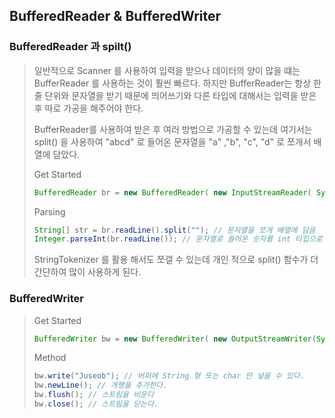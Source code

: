 ## BufferedReader & BufferedWriter

### BufferedReader 과 spilt()

>  일반적으로 Scanner 를 사용하여 입력을 받으나 데이터의 양이 많을 떄는 BufferReader 를 사용하는 것이 훨씬 빠르다. 하지만 BufferReader는 항상 한줄 단위와 문자열을 받기 때문에 띄어쓰기와 다른 타입에 대해서는 입력을 받은 후 따로 가공을 해주어야 한다.
>
>  BufferReader를 사용하여 받은 후 여러 방법으로 가공할 수 있는데 여기서는 split() 을 사용하여 "abcd" 로 들어온 문자열을 "a" ,"b", "c", "d" 로 쪼개서 배열에 담았다.
>
>  Get Started 
>
>  ```java
>  BufferedReader br = new BufferedReader( new InputStreamReader( System.in ) );
>  ```
>
>  Parsing
>
>  ```java
>  String[] str = br.readLine().split(""); // 문자열을 쪼개 배열에 담음
>  Integer.parseInt(br.readLine()); // 문자열로 들어온 숫자를 int 타입으로 파싱해줌
>  ```
>
>  StringTokenizer 를 활용 해서도 쪼갤 수 있는데 개인 적으로 split() 함수가 더 간단하여 많이 사용하게 된다.



### BufferedWriter

>Get Started
>
>```java
>BufferedWriter bw = new BufferedWriter( new OutputStreamWriter(System.out));
>```
>
>Method
>
>```java
>bw.write("Juseob"); // 버퍼에 String 형 또는 char 만 넣을 수 있다.
>bw.newLine(); // 개행을 추가한다.
>bw.flush(); // 스트림을 비운다
>bw.close(); // 스트림을 닫는다.
>```



